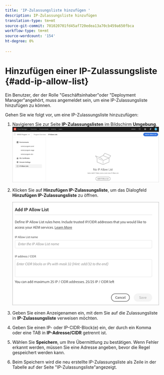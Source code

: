 ```yaml
---
title: 'IP-Zulassungsliste hinzufügen '
description: IP-Zulassungsliste hinzufügen
translation-type: tm+mt
source-git-commit: 701020701fd45af720edea13a70cb459a650fbca
workflow-type: tm+mt
source-wordcount: '154'
ht-degree: 0%

---
```



# Hinzufügen einer IP-Zulassungsliste {#add-ip-allow-list}

Ein Benutzer, der der Rolle &quot;Geschäftsinhaber&quot;oder &quot;Deployment Manager&quot;angehört, muss angemeldet sein, um eine IP-Zulassungsliste hinzufügen zu können.

Gehen Sie wie folgt vor, um eine IP-Zulassungsliste hinzuzufügen:

1. Navigieren Sie zur Seite **IP-Zulassungslisten** im Bildschirm **Umgebung**.
   ![](/help/implementing/cloud-manager/assets/ip-allow-list/ip-allow-list-create.png)

1. Klicken Sie auf **Hinzufügen IP-Zulassungsliste**, um das Dialogfeld **Hinzufügen IP-Zulassungsliste** zu öffnen.

   ![](/help/implementing/cloud-manager/assets/ip-allow-list/ip-allow-list-create02.png)

1. Geben Sie einen Anzeigenamen ein, mit dem Sie auf die Zulassungsliste in **IP-Zulassungsliste** verweisen möchten.

1. Geben Sie einen IP- oder IP-CIDR-Block(e) ein, der durch ein Komma oder eine TAB in **IP-Adresse/CIDR** getrennt ist.

1. Wählen Sie **Speichern**, um Ihre Übermittlung zu bestätigen. Wenn Fehler erkannt werden, müssen Sie eine Adresse angeben, bevor die Regel gespeichert werden kann.

1. Beim Speichern wird die neu erstellte IP-Zulassungsliste als Zeile in der Tabelle auf der Seite &quot;IP-Zulassungsliste&quot;angezeigt.
